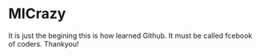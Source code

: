 # MICrazy
It is just the begining
this is how learned Github. It must be called fcebook of coders.
Thankyou!
